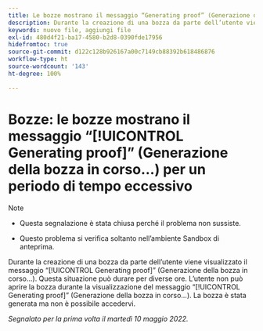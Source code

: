 ```yaml
---
title: Le bozze mostrano il messaggio “Generating proof” (Generazione della bozza in corso...) per un periodo di tempo eccessivo
description: Durante la creazione di una bozza da parte dell’utente viene visualizzato il messaggio “Generating proof” (Generazione della bozza in corso...). Questa situazione può durare per diverse ore. L’utente non può aprire la bozza durante la visualizzazione del messaggio “Generating proof” (Generazione della bozza in corso...). La bozza è stata generata ma non è possibile accedervi.
keywords: nuovo file, aggiungi file
exl-id: 480d4f21-ba17-4580-b2d8-0390fde17956
hidefromtoc: true
source-git-commit: d122c128b926167a00c7149cb88392b618486876
workflow-type: ht
source-wordcount: '143'
ht-degree: 100%

---
```


# Bozze: le bozze mostrano il messaggio “[!UICONTROL Generating proof]” (Generazione della bozza in corso...) per un periodo di tempo eccessivo

>[!NOTE]
>
>* Questa segnalazione è stata chiusa perché il problema non sussiste.
>
>* Questo problema si verifica soltanto nell’ambiente Sandbox di anteprima.


Durante la creazione di una bozza da parte dell’utente viene visualizzato il messaggio “[!UICONTROL Generating proof]” (Generazione della bozza in corso...). Questa situazione può durare per diverse ore. L’utente non può aprire la bozza durante la visualizzazione del messaggio “[!UICONTROL Generating proof]” (Generazione della bozza in corso...). La bozza è stata generata ma non è possibile accedervi.

*Segnalato per la prima volta il martedì 10 maggio 2022.*
